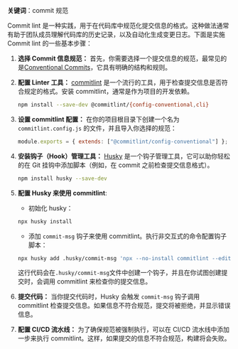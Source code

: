 **关键词**：commit 规范

Commit lint 是一种实践，用于在代码库中规范化提交信息的格式。这种做法通常有助于团队成员理解代码库的历史记录，以及自动化生成变更日志。下面是实施 Commit lint 的一些基本步骤：

1. **选择 Commit 信息规范：** 首先，你需要选择一个提交信息的规范，最常见的是[Conventional Commits](https://www.conventionalcommits.org/)，它具有明确的结构和规则。

2. **配置 Linter 工具：** [commitlint](https://commitlint.js.org/#/) 是一个流行的工具，用于检查提交信息是否符合规定的格式。安装 commitlint，通常是作为项目的开发依赖。

   ```bash
   npm install --save-dev @commitlint/{config-conventional,cli}
   ```

3. **设置 commitlint 配置：** 在你的项目根目录下创建一个名为 `commitlint.config.js` 的文件，并且导入你选择的规范：

   ```javascript
   module.exports = { extends: ["@commitlint/config-conventional"] };
   ```

4. **安装钩子（Hook）管理工具：** [Husky](https://typicode.github.io/husky/#/) 是一个钩子管理工具，它可以助你轻松的在 Git 挂钩中添加脚本（例如，在 commit 之前检查提交信息格式）。

   ```bash
   npm install husky --save-dev
   ```

5. **配置 Husky 来使用 commitlint**:

   - 初始化 husky：

   ```bash
   npx husky install
   ```

   - 添加 `commit-msg` 钩子来使用 commitlint。执行非交互式的命令配置钩子脚本：

   ```bash
   npx husky add .husky/commit-msg 'npx --no-install commitlint --edit "$1"'
   ```

   这行代码会在`.husky/commit-msg`文件中创建一个钩子，并且在你试图创建提交时，会调用 commitlint 来检查你的提交信息。

6. **提交代码：** 当你提交代码时，Husky 会触发 `commit-msg` 钩子调用 commitlint 检查提交信息。如果信息不符合规范，提交将被拒绝，并显示错误信息。

7. **配置 CI/CD 流水线：** 为了确保规范被强制执行，可以在 CI/CD 流水线中添加一步来执行 commitlint。这样，如果提交的信息不符合规范，构建将会失败。
